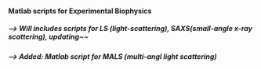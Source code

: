 #### Matlab scripts for Experimental Biophysics
##### --> Will includes scripts for LS (light-scattering), SAXS(small-angle x-ray scattering), updating~~
##### --> Added: Matlab script for MALS (multi-angl light scattering)
